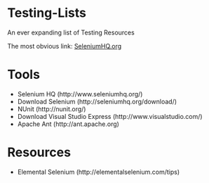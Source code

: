 # Testing-Lists
An ever expanding list of Testing Resources

The most obvious link: <a href="http://www.seleniumhq.org/">SeleniumHQ.org</a>

<h1>Tools</h1>
<ul>
  <li>Selenium HQ (http://www.seleniumhq.org/)</li>
  <li>Download Selenium (http://seleniumhq.org/download/)</li>
  <li>NUnit (http://nunit.org/)</li>
  <li>Download Visual Studio Express (http://www.visualstudio.com/)</li>
  <li>Apache Ant (http://ant.apache.org)</li>
</ul>

<h1>Resources</h1>
<ul>
  <li>Elemental Selenium (http://elementalselenium.com/tips)</li>
</ul>


